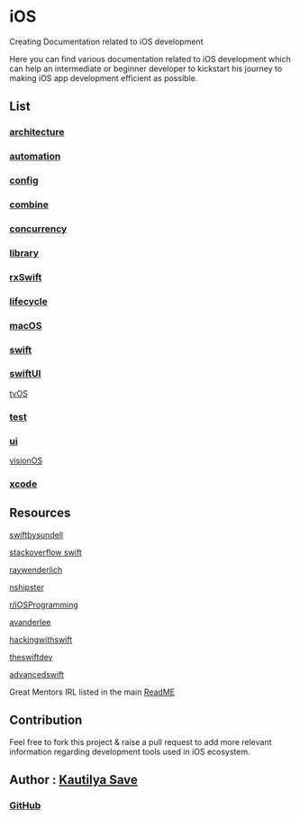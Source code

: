 # iOS

Creating Documentation related to iOS development

Here you can find various documentation related to iOS development which can help an intermediate or beginner developer to kickstart his journey to making iOS app development efficient as possible.

## List

### [architecture](ReadMe_architecture.md)

### [automation](README_automation.md)

### [config](README_config)

### [combine](README_combine.md)

### [concurrency](README_concurrency.md)

### [library](README_library.md)

### [rxSwift](README_rxSwift.md)

### [lifecycle](README_lifecycle.md)

### [macOS](README_macOS.md)

### [swift](README_swift.md)

### [swiftUI](README_swiftUI.md)

[tvOS](README_tvOS.md)

### [test](README_test.md)

### [ui](README_ui.md)

[visionOS](README_VisionOS.md)

### [xcode](README_xcode.md)

## Resources

[swiftbysundell](https://www.swiftbysundell.com/)

[stackoverflow swift](https://stackoverflow.com/questions/tagged/swift) 

[raywenderlich](https://www.raywenderlich.com/ios/articles)

[nshipster](https://nshipster.com/)

[r/iOSProgramming](https://www.reddit.com/r/iOSProgramming/)

[avanderlee](https://www.avanderlee.com/)

[hackingwithswift](https://www.hackingwithswift.com/)

[theswiftdev](https://theswiftdev.com/news/)

[advancedswift](https://www.advancedswift.com/)

Great Mentors IRL listed in the main [ReadME](README.md)

## Contribution

Feel free to fork this project & raise a pull request to add more relevant information regarding development tools used in iOS ecosystem.

## Author : [Kautilya Save](https://kautilya.design/)

### [GitHub](https://github.com/SensehacK)

